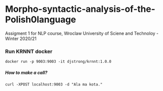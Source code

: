 # Morpho-syntactic-analysis-of-the-Polish0language
Assigment 1 for NLP course, Wroclaw University of Sciene and Technoloy - Winter 2020/21

### Run KRNNT docker

`docker run -p 9003:9003 -it djstrong/krnnt:1.0.0`

##### How to make a call?

`curl -XPOST localhost:9003 -d "Ala ma kota."`